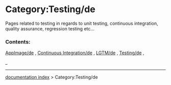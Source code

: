 # Category:Testing/de
Pages related to testing in regards to unit testing, continuous integration, quality assurance, regression testing etc\...

### Contents:

[AppImage/de](AppImage/de.md) , [Continuous Integration/de](Continuous_Integration/de.md) , [LGTM/de](LGTM/de.md) , [Testing/de](Testing/de.md) ,

_

---
[documentation index](../README.md) > Category:Testing/de
